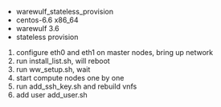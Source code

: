 * warewulf_stateless_provision
* centos-6.6 x86_64
* warewulf 3.6
* stateless provision

1. configure eth0 and eth1 on master nodes, bring up network
2. run install_list.sh, will reboot 
3. run ww_setup.sh, wait
4. start compute nodes one by one
5. run add_ssh_key.sh and rebuild vnfs
6. add user add_user.sh
